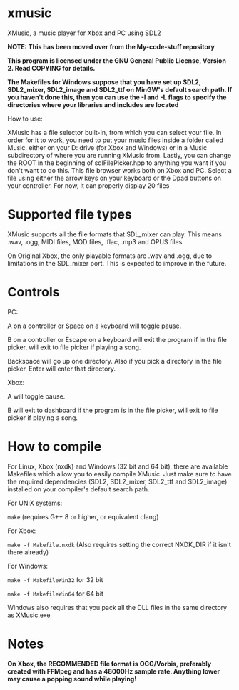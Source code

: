 # xmusic
XMusic, a music player for Xbox and PC using SDL2

**NOTE: This has been moved over from the My-code-stuff repository**

**This program is licensed under the GNU General Public License, Version 2. Read COPYING for details.**

**The Makefiles for Windows suppose that you have set up SDL2, SDL2\_mixer, SDL2\_image and SDL2\_ttf on MinGW's default search path. If you haven't done this, then you can use the -I and -L flags to specify the directories where your libraries and includes are located**

How to use:

XMusic has a file selector built-in, from which you can select your file. In order for it to work, you need to put your music files inside a folder called Music, either on your D: drive (for Xbox and Windows) or in a Music subdirectory of where you are running XMusic from. Lastly, you can change the ROOT in the beginning of sdlFilePicker.hpp to anything you want if you don't want to do this.  This file browser works both on Xbox and PC. Select a file using either the arrow keys on your keyboard or the Dpad buttons on your controller. For now, it can properly display 20 files

# Supported file types

XMusic supports all the file formats that SDL\_mixer can play. This means .wav, .ogg, MIDI files, MOD files, .flac, .mp3 and OPUS files.

On Original Xbox, the only playable formats are .wav and .ogg, due to limitations in the SDL\_mixer port. This is expected to improve in the future.

# Controls
PC:

A on a controller or Space on a keyboard will toggle pause.

B on a controller or Escape on a keyboard will exit the program if in the file picker, will exit to file picker if playing a song.

Backspace will go up one directory. Also if you pick a directory in the file picker, Enter will enter that directory.

Xbox:

A will toggle pause.

B will exit to dashboard if the program is in the file picker, will exit to file picker if playing a song.

# How to compile

For Linux, Xbox (nxdk) and Windows (32 bit and 64 bit), there are available Makefiles which allow you to easily compile XMusic. Just make sure to have the required dependencies (SDL2, SDL2_mixer, SDL2_ttf and SDL2_image) installed on your compiler's default search path.

For UNIX systems:

`make` (requires G++ 8 or higher, or equivalent clang)

For Xbox:

`make -f Makefile.nxdk` (Also requires setting the correct NXDK_DIR if it isn't there already)

For Windows:

`make -f MakefileWin32` for 32 bit

`make -f MakefileWin64` for 64 bit

Windows also requires that you pack all the DLL files in the same directory as XMusic.exe

# Notes

**On Xbox, the RECOMMENDED file format is OGG/Vorbis, preferably created
with FFMpeg and has a 48000Hz sample rate. Anything lower may cause 
a popping sound while playing!**